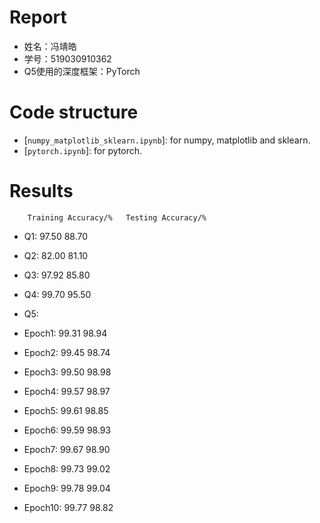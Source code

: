 # Report
* 姓名：冯靖皓
* 学号：519030910362
* Q5使用的深度框架：PyTorch

# Code structure
* [`numpy_matplotlib_sklearn.ipynb`]: for numpy, matplotlib and sklearn.
* [`pytorch.ipynb`]: for pytorch.


# Results
        Training Accuracy/%   Testing Accuracy/%
* Q1:   97.50                               88.70
* Q2:   82.00                               81.10
* Q3:   97.92                               85.80
* Q4:   99.70                               95.50

* Q5:   
* Epoch1: 99.31                           98.94
* Epoch2: 99.45                           98.74
* Epoch3: 99.50                           98.98
* Epoch4: 99.57                           98.97
* Epoch5: 99.61                           98.85
* Epoch6: 99.59                           98.93
* Epoch7: 99.67                           98.90
* Epoch8: 99.73                           99.02
* Epoch9: 99.78                           99.04
* Epoch10: 99.77                         98.82
